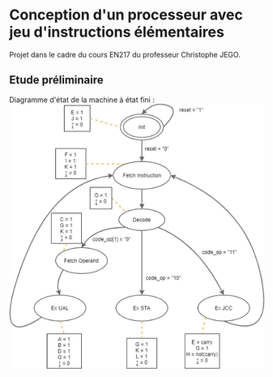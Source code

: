 # Conception d'un processeur avec jeu d'instructions élémentaires
Projet dans le cadre du cours EN217 du professeur Christophe JEGO.

## Etude préliminaire
Diagramme d'état de la machine à état fini :
![Schéma FSM](Pictures/Conception-FSM.png "Schéma FSM")
